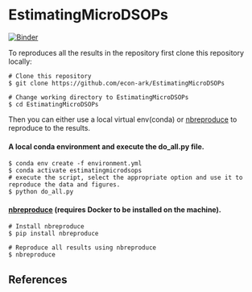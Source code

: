 # EstimatingMicroDSOPs

[![Binder](https://mybinder.org/badge_logo.svg)](https://mybinder.org/v2/gh/econ-ark/EstimatingMicroDSOPs/HEAD)

To reproduces all the results in the repository first clone this repository locally:

```
# Clone this repository
$ git clone https://github.com/econ-ark/EstimatingMicroDSOPs

# Change working directory to EstimatingMicroDSOPs
$ cd EstimatingMicroDSOPs
```

Then you can either use a local virtual env(conda) or [nbreproduce](https://github.com/econ-ark/nbreproduce) to
reproduce to the results.

#### A local conda environment and execute the do_all.py file.

```
$ conda env create -f environment.yml
$ conda activate estimatingmicrodsops
# execute the script, select the appropriate option and use it to reproduce the data and figures.
$ python do_all.py
```

#### [nbreproduce](https://github.com/econ-ark/nbreproduce) (requires Docker to be installed on the machine).

```
# Install nbreproduce
$ pip install nbreproduce

# Reproduce all results using nbreproduce
$ nbreproduce
```

## References

